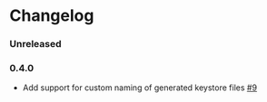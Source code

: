 # Changelog

### Unreleased

### 0.4.0

- Add support for custom naming of generated keystore files [#9](https://github.com/roynalnaruto/eth-keystore-rs/pull/9)
